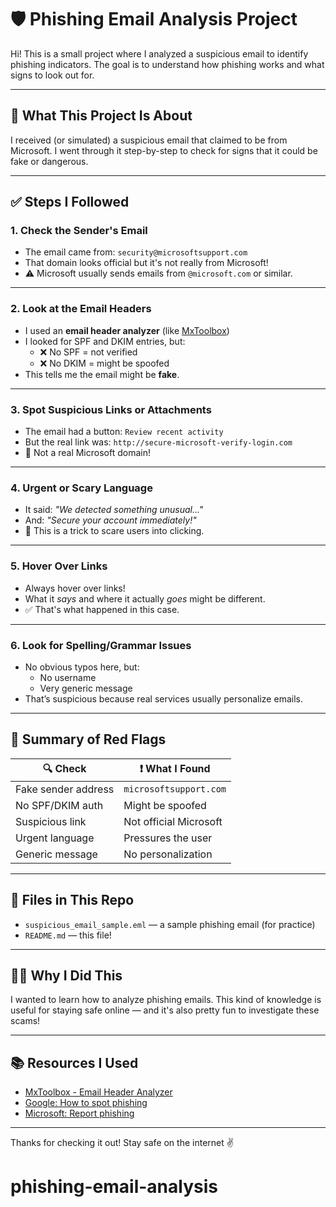 
# 🛡️ Phishing Email Analysis Project

Hi! This is a small project where I analyzed a suspicious email to identify phishing indicators. The goal is to understand how phishing works and what signs to look out for.

---

## 🧪 What This Project Is About

I received (or simulated) a suspicious email that claimed to be from Microsoft. I went through it step-by-step to check for signs that it could be fake or dangerous.

---

## ✅ Steps I Followed

### 1. Check the Sender's Email
- The email came from: `security@microsoftsupport.com`
- That domain looks official but it's not really from Microsoft!
- ⚠️ Microsoft usually sends emails from `@microsoft.com` or similar.

---

### 2. Look at the Email Headers
- I used an **email header analyzer** (like [MxToolbox](https://mxtoolbox.com/EmailHeaders.aspx))
- I looked for SPF and DKIM entries, but:
  - ❌ No SPF = not verified
  - ❌ No DKIM = might be spoofed
- This tells me the email might be **fake**.

---

### 3. Spot Suspicious Links or Attachments
- The email had a button: `Review recent activity`
- But the real link was: `http://secure-microsoft-verify-login.com`
- 🚨 Not a real Microsoft domain!

---

### 4. Urgent or Scary Language
- It said: *"We detected something unusual..."*
- And: *"Secure your account immediately!"*
- 🧠 This is a trick to scare users into clicking.

---

### 5. Hover Over Links
- Always hover over links!
- What it *says* and where it actually *goes* might be different.
- ✅ That's what happened in this case.

---

### 6. Look for Spelling/Grammar Issues
- No obvious typos here, but:
  - No username
  - Very generic message
- That’s suspicious because real services usually personalize emails.

---

## 🚨 Summary of Red Flags

| 🔍 Check                  | ❗ What I Found |
|--------------------------|----------------|
| Fake sender address      | `microsoftsupport.com` |
| No SPF/DKIM auth         | Might be spoofed |
| Suspicious link          | Not official Microsoft |
| Urgent language          | Pressures the user |
| Generic message          | No personalization |

---

## 📁 Files in This Repo

- `suspicious_email_sample.eml` — a sample phishing email (for practice)
- `README.md` — this file!

---

## 🙋‍♂️ Why I Did This

I wanted to learn how to analyze phishing emails. This kind of knowledge is useful for staying safe online — and it's also pretty fun to investigate these scams!

---

## 📚 Resources I Used

- [MxToolbox - Email Header Analyzer](https://mxtoolbox.com/EmailHeaders.aspx)
- [Google: How to spot phishing](https://support.google.com/mail/answer/8253)
- [Microsoft: Report phishing](https://www.microsoft.com/en-us/security/portal/mmpc/shared/report.aspx)

---

Thanks for checking it out! Stay safe on the internet ✌️

# phishing-email-analysis

